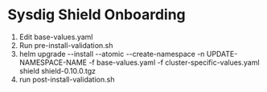 # Sysdig Shield Onboarding

1. Edit base-values.yaml
2. Run pre-install-validation.sh
3. helm upgrade --install --atomic --create-namespace -n UPDATE-NAMESPACE-NAME -f base-values.yaml -f cluster-specific-values.yaml shield shield-0.10.0.tgz
4. run post-install-validation.sh


